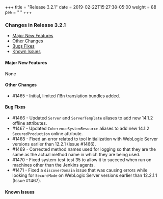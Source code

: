 +++
title = "Release 3.2.1"
date = 2019-02-22T15:27:38-05:00
weight = 88
pre = "<b> </b>"
+++


### Changes in Release 3.2.1
- [Major New Features](#major-new-features)
- [Other Changes](#other-changes)
- [Bugs Fixes](#bug-fixes)
- [Known Issues](#known-issues)


#### Major New Features
None

#### Other Changes
- #1465 - Initial, limited i18n translation bundles added.

#### Bug Fixes
- #1466 - Updated `Server` and `ServerTemplate` aliases to add new 14.1.2 offline attributes.
- #1467 - Updated `CoherenceSystemResource` aliases to add new 14.1.2 `SecuredProduction` online attribute.
- #1468 - Fixed an error related to tool initialization with WebLogic Server versions earlier than 12.2.1 (Issue #1466).
- #1469 - Corrected method names used for logging so that they are the same as the actual method name in which they are
          being used.
- #1470 - Fixed system-test test 35 to allow it to succeed when run on machines other than the Jenkins agents.
- #1471 - Fixed a `discoverDomain` issue that was causing errors while looking for `SecureMode` on WebLogic Server
          versions earlier than 12.2.1.1 (Issue #1467).

#### Known Issues
